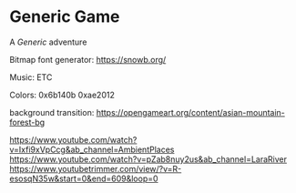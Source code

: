 
# Generic Game

A *Generic* adventure

Bitmap font generator:
https://snowb.org/

Music: ETC

Colors:
0x6b140b
0xae2012

background transition:
https://opengameart.org/content/asian-mountain-forest-bg

https://www.youtube.com/watch?v=Ixfi9xVpCcg&ab_channel=AmbientPlaces
https://www.youtube.com/watch?v=pZab8nuy2us&ab_channel=LaraRiver
https://www.youtubetrimmer.com/view/?v=R-esosqN35w&start=0&end=609&loop=0